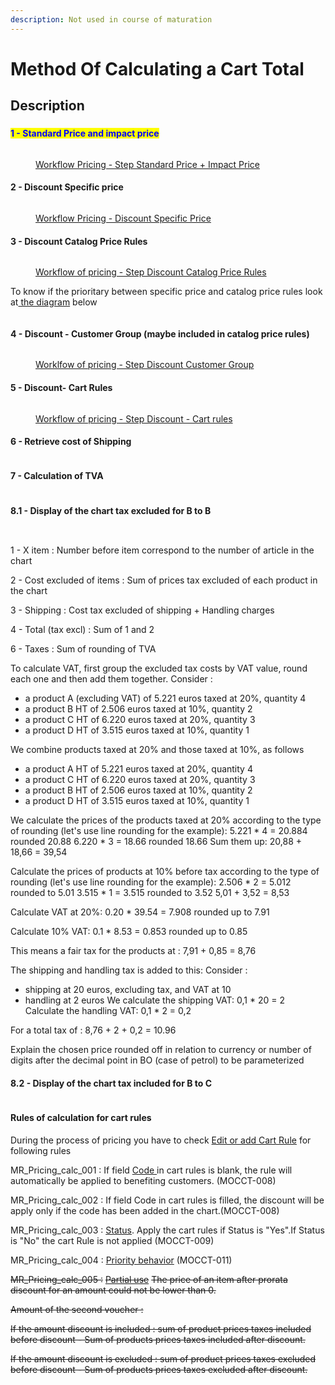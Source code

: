 ```yaml
---
description: Not used in course of maturation
---
```


# Method Of Calculating a Cart Total

## Description



###

#### <mark style="color:blue;">1 - Standard Price and impact price</mark>

<figure><img src="../../../.gitbook/assets/image (172).png" alt=""><figcaption><p><a href="https://docs.google.com/spreadsheets/d/1SKKAMRoQqmfnpv7Hg2fZdsrd1DjfuyYB3u8gmejZ3ZM/edit#gid=538880055">Workflow Pricing - Step Standard Price + Impact Price</a></p></figcaption></figure>

#### 2 - Discount Specific price

<figure><img src="../../../.gitbook/assets/image (171).png" alt=""><figcaption><p><a href="https://docs.google.com/spreadsheets/d/1SKKAMRoQqmfnpv7Hg2fZdsrd1DjfuyYB3u8gmejZ3ZM/edit#gid=538880055">Workflow Pricing - Discount Specific Price</a></p></figcaption></figure>

#### 3 - Discount Catalog Price Rules

<figure><img src="../../../.gitbook/assets/image (169).png" alt=""><figcaption><p><a href="https://docs.google.com/spreadsheets/d/1SKKAMRoQqmfnpv7Hg2fZdsrd1DjfuyYB3u8gmejZ3ZM/edit#gid=538880055">Workflow of pricing - Step Discount Catalog Price Rules</a></p></figcaption></figure>

To know if the prioritary between specific price and catalog price rules look at[ the diagram](https://miro.com/app/board/uXjVMuh8JPM=/) below&#x20;

<figure><img src="../../../.gitbook/assets/image (9).png" alt=""><figcaption></figcaption></figure>

#### 4 - Discount - Customer Group (maybe included in catalog price rules)

<figure><img src="../../../.gitbook/assets/image (170).png" alt=""><figcaption><p><a href="https://docs.google.com/spreadsheets/d/1SKKAMRoQqmfnpv7Hg2fZdsrd1DjfuyYB3u8gmejZ3ZM/edit#gid=538880055">Worklfow of pricing - Step Discount Customer Group</a></p></figcaption></figure>



#### 5 - Discount- Cart Rules

<figure><img src="../../../.gitbook/assets/image (173).png" alt=""><figcaption><p><a href="https://docs.google.com/spreadsheets/d/1SKKAMRoQqmfnpv7Hg2fZdsrd1DjfuyYB3u8gmejZ3ZM/edit#gid=538880055">Workflow of pricing - Step Discount - Cart rules</a></p></figcaption></figure>



####



#### 6 - Retrieve cost of Shipping

<figure><img src="../../../.gitbook/assets/image (2).png" alt=""><figcaption></figcaption></figure>



#### 7 - Calculation of TVA

<figure><img src="../../../.gitbook/assets/image (3).png" alt=""><figcaption></figcaption></figure>

#### 8.1 - Display of the chart tax excluded for B to B

<figure><img src="../../../.gitbook/assets/image (4).png" alt=""><figcaption></figcaption></figure>

<figure><img src="../../../.gitbook/assets/image (181).png" alt=""><figcaption></figcaption></figure>

1 - X item : Number before item correspond to the number of article in the chart

2 - Cost excluded of items : Sum of prices tax excluded of each product in the chart

3 - Shipping : Cost tax excluded of shipping + Handling charges

4 - Total (tax excl) : Sum of 1 and 2

6 - Taxes : Sum of rounding of TVA



To calculate VAT, first group the excluded tax costs by VAT value, round each one and then add them together. Consider :

* a product A (excluding VAT) of 5.221 euros taxed at 20%, quantity 4
* a product B HT of 2.506 euros taxed at 10%, quantity 2
* a product C HT of 6.220 euros taxed at 20%, quantity 3
* a product D HT of 3.515 euros taxed at 10%, quantity 1

We combine products taxed at 20% and those taxed at 10%, as follows

* a product A HT of 5.221 euros taxed at 20%, quantity 4
* a product C HT of 6.220 euros taxed at 20%, quantity 3
* a product B HT of 2.506 euros taxed at 10%, quantity 2
* a product D HT of 3.515 euros taxed at 10%, quantity 1

We calculate the prices of the products taxed at 20% according to the type of rounding (let's use line rounding for the example): 5.221 \* 4 = 20.884 rounded 20.88 6.220 \* 3 = 18.66 rounded 18.66 Sum them up: 20,88 + 18,66 = 39,54

Calculate the prices of products at 10% before tax according to the type of rounding (let's use line rounding for the example): 2.506 \* 2 = 5.012 rounded to 5.01 3.515 \* 1 = 3.515 rounded to 3.52 5,01 + 3,52 = 8,53

Calculate VAT at 20%: 0.20 \* 39.54 = 7.908 rounded up to 7.91

Calculate 10% VAT: 0.1 \* 8.53 = 0.853 rounded up to 0.85

This means a fair tax for the products at : 7,91 + 0,85 = 8,76



The shipping and handling tax is added to this: Consider :

* shipping at 20 euros, excluding tax, and VAT at 10
* handling at 2 euros We calculate the shipping VAT: 0,1 \* 20 = 2 Calculate the handling VAT: 0,1 \* 2 = 0,2

For a total tax of : 8,76 + 2 + 0,2 = 10.96

Explain the chosen price rounded off in relation to currency or number of digits after the decimal point in BO (case of petrol) to be parameterized

#### 8.2 - Display of the chart tax included for B to C

<figure><img src="../../../.gitbook/assets/image (5).png" alt=""><figcaption></figcaption></figure>



#### Rules of calculation for cart rules

During the process of pricing you have to check [Edit or add Cart Rule](../../ux-ui/back-office/sell/catalog/discounts/edit-or-add-cart-rule.md#code) for following rules

MR\_Pricing\_calc\_001 : If field [Code ](../../ux-ui/back-office/sell/catalog/discounts/edit-or-add-cart-rule.md#code)in cart rules is blank, the rule will automatically be applied to benefiting customers. (MOCCT-008)

MR\_Pricing\_calc\_002 : If field Code in cart rules is filled, the discount will be apply only if the code has been added in the chart.(MOCCT-008)

MR\_Pricing\_calc\_003 : [Status](../../ux-ui/back-office/sell/catalog/discounts/edit-or-add-cart-rule.md#status). Apply the cart rules if Status is "Yes".If Status is "No" the cart Rule is not applied (MOCCT-009)

MR\_Pricing\_calc\_004 : [Priority behavior](../../ux-ui/back-office/sell/catalog/discounts/edit-or-add-cart-rule.md#priority-behavior) (MOCCT-011)

~~MR\_Pricing\_calc\_005 :~~ [~~Partial use~~](../../ux-ui/back-office/sell/catalog/discounts/edit-or-add-cart-rule.md#partial-use-switch-toggle-button-behavior) ~~The price of an item after prorata discount for an amount could not be lower than 0.~~

~~Amount of the second voucher :~~

~~If the amount discount is included : sum of product prices taxes included before discount - Sum of products prices taxes included after discount.~~

~~If the amount discount is excluded : sum of product prices taxes excluded before discount - Sum of products prices taxes excluded after discount.~~
